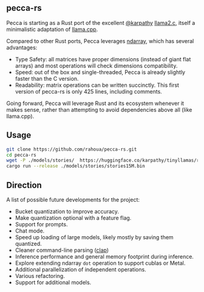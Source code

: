 ## pecca-rs

Pecca is starting as a Rust port of the excellent [@karpathy](https://github.com/karpathy) [llama2.c](https://github.com/karpathy/llama2.), itself a minimalistic adaptation of [llama.cpp](https://github.com/ggerganov/llama.cpp).

Compared to other Rust ports, Pecca leverages [ndarray](https://github.com/rust-ndarray/ndarray), which has several advantages:

* Type Safety: all matrices have proper dimensions (instead of giant flat arrays) and most operations will check dimensions compatibility.
* Speed: out of the box and single-threaded, Pecca is already slightly faster than the C version.
* Readability: matrix operations can be written succinctly. This first version of pecca-rs is only 425 lines, including comments.

Going forward, Pecca will leverage Rust and its ecosystem whenever it makes sense, rather than attempting to avoid dependencies above all (like llama.cpp).

## Usage

```bash
git clone https://github.com/rahoua/pecca-rs.git
cd pecca-rs
wget -P ./models/stories/  https://huggingface.co/karpathy/tinyllamas/resolve/main/stories15M.bin
cargo run --release ./models/stories/stories15M.bin
```

## Direction

A list of possible future developments for the project:

* Bucket quantization to improve accuracy.
* Make quantization optional with a feature flag.
* Support for prompts.
* Chat mode.
* Speed up loading of large models, likely mostly by saving them quantized.
* Cleaner command-line parsing ([clap](https://docs.rs/clap/latest/clap/))
* Inference performance and general memory footprint during inference.
* Explore extending ndarray `dot` operation to support cublas or Metal.
* Additional parallelization of independent operations.
* Various refactoring.
* Support for additional models.
